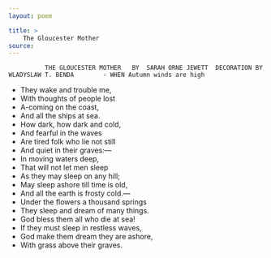 ```yaml
---
layout: poem

title: >
    The Gloucester Mother
source: 
---
```


        	  THE GLOUCESTER MOTHER   BY  SARAH ORNE JEWETT  DECORATION BY WLADYSLAW T. BENDA        - WHEN Autumn winds are high
 - They wake and trouble me,
 - With thoughts of people lost
 - A-coming on the coast,
 - And all the ships at sea.
  - How dark, how dark and cold,
 - And fearful in the waves
 - Are tired folk who lie not still
 - And quiet in their graves:—
 - In moving waters deep,
 - That will not let men sleep
 - As they may sleep on any hill;
 - May sleep ashore till time is old,
 - And all the earth is frosty cold.—
 - Under the flowers a thousand springs
 - They sleep and dream of many things.
  - God bless them all who die at sea!
 - If they must sleep in restless waves,
 - God make them dream they are ashore,
 - With grass above their graves.
      